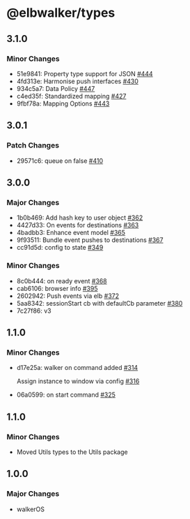 # @elbwalker/types

## 3.1.0

### Minor Changes

- 51e9841: Property type support for JSON
  [#444](https://github.com/elbwalker/walkerOS/issues/444)
- 4fd313e: Harmonise push interfaces
  [#430](https://github.com/elbwalker/walkerOS/issues/430)
- 934c5a7: Data Policy [#447](https://github.com/elbwalker/walkerOS/issues/447)
- c4ed35f: Standardized mapping
  [#427](https://github.com/elbwalker/walkerOS/issues/427)
- 9fbf78a: Mapping Options
  [#443](https://github.com/elbwalker/walkerOS/issues/443)

## 3.0.1

### Patch Changes

- 29571c6: queue on false
  [#410](https://github.com/elbwalker/walkerOS/issues/410)

## 3.0.0

### Major Changes

- 1b0b469: Add hash key to user object
  [#362](https://github.com/elbwalker/walkerOS/issues/362)
- 4427d33: On events for destinations
  [#363](https://github.com/elbwalker/walkerOS/issues/363)
- 4badbb3: Enhance event model
  [#365](https://github.com/elbwalker/walkerOS/issues/365)
- 9f93511: Bundle event pushes to destinations
  [#367](https://github.com/elbwalker/walkerOS/issues/367)
- cc91d5d: config to state
  [#349](https://github.com/elbwalker/walkerOS/issues/349)

### Minor Changes

- 8c0b444: on ready event
  [#368](https://github.com/elbwalker/walkerOS/issues/368)
- cab6106: browser info [#395](https://github.com/elbwalker/walkerOS/issues/395)
- 2602942: Push events via elb
  [#372](https://github.com/elbwalker/walkerOS/issues/372)
- 5aa8342: sessionStart cb with defaultCb parameter
  [#380](https://github.com/elbwalker/walkerOS/issues/380)
- 7c27f86: v3

## 1.1.0

### Minor Changes

- d17e25a: walker on command added
  [#314](https://github.com/elbwalker/walkerOS/issues/314)

  Assign instance to window via config
  [#316](https://github.com/elbwalker/walkerOS/issues/316)

- 06a0599: on start command
  [#325](https://github.com/elbwalker/walkerOS/issues/325)

## 1.1.0

### Minor Changes

- Moved Utils types to the Utils package

## 1.0.0

### Major Changes

- walkerOS
